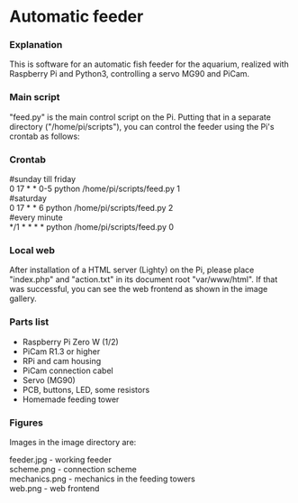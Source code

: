 # Automatic feeder

### Explanation
This is software for an automatic fish feeder for the aquarium, realized with Raspberry Pi and Python3, controlling a servo MG90 and PiCam. 

### Main script
"feed.py" is the main control script on the Pi. Putting that in a separate directory ("/home/pi/scripts"), you can control the feeder using the Pi's crontab as follows: 

### Crontab
#sunday till friday <br>
0 17 * * 0-5 python /home/pi/scripts/feed.py 1 <br>
#saturday <br>
0 17 * * 6   python /home/pi/scripts/feed.py 2 <br>
#every minute <br>
*/1 * * * *  python /home/pi/scripts/feed.py 0 <br>

### Local web
After installation of a HTML server (Lighty) on the Pi, please place "index.php" and "action.txt" in its document root "var/www/html".
If that was successful, you can see the web frontend as shown in the image gallery.

### Parts list
- Raspberry Pi Zero W (1/2)
- PiCam R1.3 or higher
- RPi and cam housing
- PiCam connection cabel
- Servo (MG90)
- PCB, buttons, LED, some resistors
- Homemade feeding tower

### Figures
Images in the image directory are:

feeder.jpg    - working feeder <br>
scheme.png    - connection scheme <br>
mechanics.png - mechanics in the feeding towers <br>
web.png       - web frontend <br>





